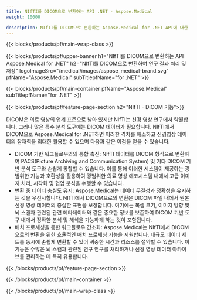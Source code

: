 ```yaml
---
title: NIfTI를 DICOM으로 변환하는 API .NET - Aspose.Medical
weight: 10000

description: NIfTI를 DICOM으로 변환하는 Aspose.Medical for .NET API에 대한 정보
---
```


{{< blocks/products/pf/main-wrap-class >}}

{{< blocks/products/pf/upper-banner h1="NIfTI를 DICOM으로 변환하는 API Aspose.Medical for .NET" h2="NIfTI를 DICOM으로 변환하여 연구 결과 처리 및 저장" logoImageSrc="/medical/images/aspose_medical-brand.svg" pfName="Aspose.Medical" subTitlepfName="for .NET" >}}

{{< blocks/products/pf/main-container pfName="Aspose.Medical" subTitlepfName="for .NET" >}}

{{< blocks/products/pf/feature-page-section h2="NIfTI - DICOM 기능">}}

<p>DICOM은 의료 영상의 업계 표준으로 남아 있지만 NIfTI는 신경 영상 연구에서 탁월합니다. 그러나 많은 특수 분석 도구에는 DICOM 데이터가 필요합니다. NIfTI에서 DICOM으로 Aspose.Medical for .NET하면 이러한 격차를 해소하고 신경영상 데이터의 잠재력을 최대한 활용할 수 있으며 다음과 같은 이점을 얻을 수 있습니다.</p>

<ul>
<li>DICOM 기반 워크플로우와의 통합 촉진: NIfTI 데이터를 DICOM 형식으로 변환하여 PACS(Picture Archiving and Communication System) 및 기타 DICOM 기반 분석 도구와 손쉽게 통합할 수 있습니다. 이를 통해 이러한 시스템이 제공하는 광범위한 기능과 호환성을 활용하여 광범위한 의료 영상 에코시스템 내에서 고급 이미지 처리, 시각화 및 협업 분석을 수행할 수 있습니다.</li>
<li>변환 중 데이터 충실도 유지: Aspose.Medical는 데이터 무결성과 정확성을 유지하는 것을 우선시합니다. NIfTI에서 DICOM으로의 변환은 DICOM 파일 내에서 원본 신경 영상 데이터의 충실한 표현을 보장합니다. 여기에는 복셀 크기, 이미지 방향 및 뇌 스캔과 관련된 관련 메타데이터와 같은 중요한 정보를 보존하여 DICOM 기반 도구 내에서 정확한 분석 및 해석을 가능하게 하는 것이 포함됩니다.</li>
<li>배치 프로세싱을 통한 워크플로우 간소화: Aspose.Medical는 NIfTI에서 DICOM으로의 변환을 위한 효율적인 배치 프로세싱 기능을 지원합니다. 대규모 데이터 세트를 동시에 손쉽게 변환할 수 있어 귀중한 시간과 리소스를 절약할 수 있습니다. 이 기능은 수많은 뇌 스캔과 관련된 연구 연구를 처리하거나 신경 영상 데이터 아카이브를 관리하는 데 특히 유용합니다.</li>
</ul>

{{< /blocks/products/pf/feature-page-section >}}

{{< /blocks/products/pf/main-container >}}

{{< /blocks/products/pf/main-wrap-class >}}